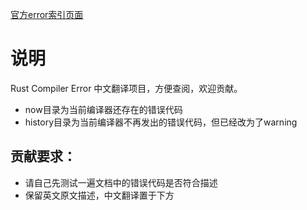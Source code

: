 [官方error索引页面](https://doc.rust-lang.org/error-index.html)

# 说明

Rust Compiler Error 中文翻译项目，方便查阅，欢迎贡献。

- now目录为当前编译器还存在的错误代码
- history目录为当前编译器不再发出的错误代码，但已经改为了warning

## 贡献要求：

- 请自己先测试一遍文档中的错误代码是否符合描述
- 保留英文原文描述，中文翻译置于下方
